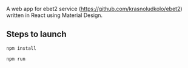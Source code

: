 A web app for ebet2 service (https://github.com/krasnoludkolo/ebet2) written in React using Material Design.

## Steps to launch
`npm install`

`npm run`

